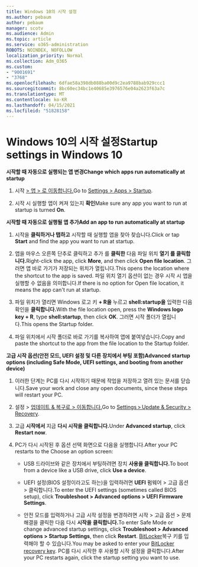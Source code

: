 ```yaml
---
title: Windows 10의 시작 설정
ms.author: pebaum
author: pebaum
manager: scotv
ms.audience: Admin
ms.topic: article
ms.service: o365-administration
ROBOTS: NOINDEX, NOFOLLOW
localization_priority: Normal
ms.collection: Adm_O365
ms.custom:
- "9001691"
- "3768"
ms.openlocfilehash: 6dfae58a398db088ba00d9c2ea9788bab929ccc1
ms.sourcegitcommit: 8bc60ec34bc1e40685e3976576e04a2623f63a7c
ms.translationtype: MT
ms.contentlocale: ko-KR
ms.lasthandoff: 04/15/2021
ms.locfileid: "51828158"
---
```

# <a name="startup-settings-in-windows-10"></a><span data-ttu-id="ef03d-102">Windows 10의 시작 설정</span><span class="sxs-lookup"><span data-stu-id="ef03d-102">Startup settings in Windows 10</span></span>

<span data-ttu-id="ef03d-103">**시작할 때 자동으로 실행되는 앱 변경**</span><span class="sxs-lookup"><span data-stu-id="ef03d-103">**Change which apps run automatically at startup**</span></span>

1. <span data-ttu-id="ef03d-104">시작 [> 앱 > 로 이동합니다.](ms-settings:startupapps?activationSource=GetHelp)</span><span class="sxs-lookup"><span data-stu-id="ef03d-104">Go to [Settings > Apps > Startup](ms-settings:startupapps?activationSource=GetHelp).</span></span>

2. <span data-ttu-id="ef03d-105">시작 시 실행할 앱이 켜져 있는지 **확인**</span><span class="sxs-lookup"><span data-stu-id="ef03d-105">Make sure any app you want to run at startup is turned **On**.</span></span>

<span data-ttu-id="ef03d-106">**시작할 때 자동으로 실행될 앱 추가**</span><span class="sxs-lookup"><span data-stu-id="ef03d-106">**Add an app to run automatically at startup**</span></span>

1. <span data-ttu-id="ef03d-107">시작을 **클릭하거나 탭하고** 시작할 때 실행할 앱을 찾아 찾습니다.</span><span class="sxs-lookup"><span data-stu-id="ef03d-107">Click or tap **Start** and find the app you want to run at startup.</span></span>

2. <span data-ttu-id="ef03d-108">앱을 마우스 오른쪽 단추로 클릭하고 추가 를 **클릭한** 다음 파일 위치 **열기 를 클릭합니다.**</span><span class="sxs-lookup"><span data-stu-id="ef03d-108">Right-click the app, click **More**, and then click **Open file location**.</span></span> <span data-ttu-id="ef03d-109">그러면 앱 바로 가기가 저장되는 위치가 열립니다.</span><span class="sxs-lookup"><span data-stu-id="ef03d-109">This opens the location where the shortcut to the app is saved.</span></span> <span data-ttu-id="ef03d-110">파일 위치 열기 옵션이 없는 경우 시작 시 앱을 실행할 수 없음을 의미합니다.</span><span class="sxs-lookup"><span data-stu-id="ef03d-110">If there is no option for Open file location, it means the app can't run at startup.</span></span>

3. <span data-ttu-id="ef03d-111">파일 위치가 열리면 Windows 로고 키 **+ R을** 누르고 **shell:startup을** 입력한 다음 확인을 **클릭합니다.**</span><span class="sxs-lookup"><span data-stu-id="ef03d-111">With the file location open, press the **Windows logo key  + R**, type **shell:startup**, then click **OK**.</span></span> <span data-ttu-id="ef03d-112">그러면 시작 폴더가 열립니다.</span><span class="sxs-lookup"><span data-stu-id="ef03d-112">This opens the Startup folder.</span></span>

4. <span data-ttu-id="ef03d-113">파일 위치에서 시작 폴더로 바로 가기를 복사하여 앱에 붙여넣습니다.</span><span class="sxs-lookup"><span data-stu-id="ef03d-113">Copy and paste the shortcut to the app from the file location to the Startup folder.</span></span>

<span data-ttu-id="ef03d-114">**고급 시작 옵션(안전 모드, UEFI 설정 및 다른 장치에서 부팅 포함)**</span><span class="sxs-lookup"><span data-stu-id="ef03d-114">**Advanced startup options (including Safe Mode, UEFI settings, and booting from another device)**</span></span>

1. <span data-ttu-id="ef03d-115">이러한 단계는 PC를 다시 시작하기 때문에 작업을 저장하고 열려 있는 문서를 닫습니다.</span><span class="sxs-lookup"><span data-stu-id="ef03d-115">Save your work and close any open documents, since these steps will restart your PC.</span></span>

2. <span data-ttu-id="ef03d-116">설정 > [업데이트 & 복구로 > 이동합니다.](ms-settings:recovery?activationSource=GetHelp)</span><span class="sxs-lookup"><span data-stu-id="ef03d-116">Go to [Settings > Update & Security > Recovery](ms-settings:recovery?activationSource=GetHelp).</span></span>

3. <span data-ttu-id="ef03d-117">고급 **시작에서** 지금 **다시 시작을 클릭합니다.**</span><span class="sxs-lookup"><span data-stu-id="ef03d-117">Under **Advanced startup**, click **Restart now**.</span></span> 

4. <span data-ttu-id="ef03d-118">PC가 다시 시작된 후 옵션 선택 화면으로 다음을 실행합니다.</span><span class="sxs-lookup"><span data-stu-id="ef03d-118">After your PC restarts to the Choose an option screen:</span></span>

    - <span data-ttu-id="ef03d-119">USB 드라이브와 같은 장치에서 부팅하려면 장치 **사용을 클릭합니다.**</span><span class="sxs-lookup"><span data-stu-id="ef03d-119">To boot from a device like a USB drive, click **Use a device**.</span></span>

    - <span data-ttu-id="ef03d-120">UEFI 설정(BIOS 설정이라고도 하는)을 입력하려면 **UEFI** 펌웨어 > 고급 옵션 > 클릭합니다.</span><span class="sxs-lookup"><span data-stu-id="ef03d-120">To enter the UEFI settings (sometimes called BIOS setup), click **Troubleshoot > Advanced options > UEFI Firmware Settings**.</span></span> 

    - <span data-ttu-id="ef03d-121">안전 모드를 입력하거나 고급 시작 설정을 변경하려면 시작 > 고급 옵션 > 문제 해결을 클릭한 다음 다시 **시작을** **클릭합니다.**</span><span class="sxs-lookup"><span data-stu-id="ef03d-121">To enter Safe Mode or change advanced startup settings, click **Troubleshoot > Advanced options > Startup Settings**, then click **Restart**.</span></span> <span data-ttu-id="ef03d-122">[BitLocker](https://support.microsoft.com/help/4026181/windows-10-find-my-bitlocker-recovery-key)복구 키를 입력해야 할 수 있습니다.</span><span class="sxs-lookup"><span data-stu-id="ef03d-122">You may be asked to enter your [BitLocker recovery key](https://support.microsoft.com/help/4026181/windows-10-find-my-bitlocker-recovery-key).</span></span> <span data-ttu-id="ef03d-123">PC를 다시 시작한 후 사용할 시작 설정을 클릭합니다.</span><span class="sxs-lookup"><span data-stu-id="ef03d-123">After your PC restarts again, click the startup setting you want to use.</span></span>